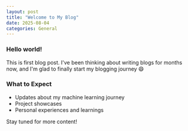 ```yaml
---
layout: post
title: "Welcome to My Blog"
date: 2025-08-04
categories: General
---
```


### Hello world!
This is first blog post. I've been thinking about writing blogs for months now, and I'm glad to finally start my blogging journey 😄

### What to Expect

- Updates about my machine learning journey
- Project showcases
- Personal experiences and learnings

Stay tuned for more content!
